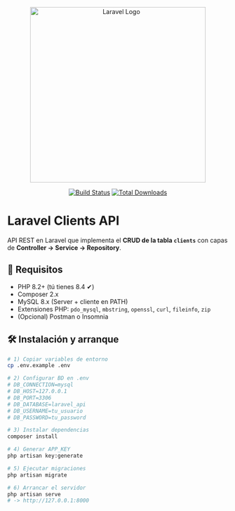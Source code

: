 
<p align="center"><a href="https://laravel.com" target="_blank"><img src="https://raw.githubusercontent.com/laravel/art/master/logo-lockup/5%20SVG/2%20CMYK/1%20Full%20Color/laravel-logolockup-cmyk-red.svg" width="400" alt="Laravel Logo"></a></p>

<p align="center">
<a href="https://github.com/laravel/framework/actions"><img src="https://github.com/laravel/framework/workflows/tests/badge.svg" alt="Build Status"></a>
<a href="https://packagist.org/packages/laravel/framework"><img src="https://img.shields.io/packagist/dt/laravel/framework" alt="Total Downloads"></a>
<a href="https://img.shields.io/badge/PHP-8.4-blue" alt="PHP"></a>
<a href="https://img.shields.io/badge/Laravel-11.x-red" alt="Laravel"></a>
</p>

# Laravel Clients API

API REST en Laravel que implementa el **CRUD de la tabla `clients`** con capas de **Controller → Service → Repository**.

## 🚀 Requisitos
- PHP 8.2+ (tú tienes 8.4 ✔)
- Composer 2.x
- MySQL 8.x (Server + cliente en PATH)
- Extensiones PHP: `pdo_mysql`, `mbstring`, `openssl`, `curl`, `fileinfo`, `zip`
- (Opcional) Postman o Insomnia

## 🛠️ Instalación y arranque

```bash
# 1) Copiar variables de entorno
cp .env.example .env

# 2) Configurar BD en .env
# DB_CONNECTION=mysql
# DB_HOST=127.0.0.1
# DB_PORT=3306
# DB_DATABASE=laravel_api
# DB_USERNAME=tu_usuario
# DB_PASSWORD=tu_password

# 3) Instalar dependencias
composer install

# 4) Generar APP_KEY
php artisan key:generate

# 5) Ejecutar migraciones
php artisan migrate

# 6) Arrancar el servidor
php artisan serve
# -> http://127.0.0.1:8000
